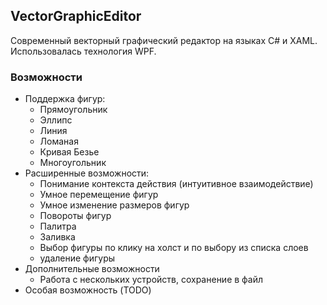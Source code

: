 ## VectorGraphicEditor
Современный векторный графический редактор на языках C# и XAML.
Использовалась технология WPF.
### Возможности
* Поддержка фигур:
  - Прямоугольник
  - Эллипс
  - Линия 
  - Ломаная 
  - Кривая Безье 
  - Многоугольник 
* Расширенные возможности:
  - Понимание контекста действия (интуитивное взаимодействие)
  - Умное перемещение фигур
  - Умное изменение размеров фигур
  - Повороты фигур
  - Палитра
  - Заливка
  - Выбор фигуры по клику на холст и по выбору из списка слоев
  - удаление фигуры
* Дополнительные возможности
  - Работа с нескольких устройств, сохранение в файл
* Особая возможность (TODO)
